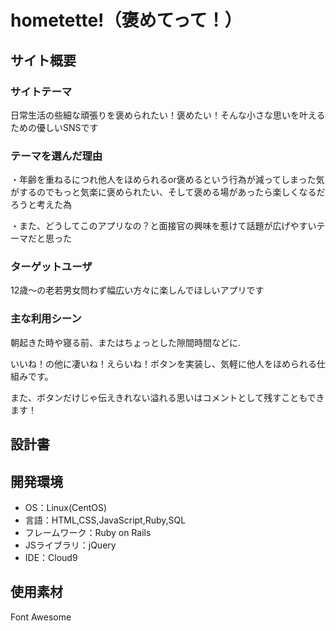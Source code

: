 # hometette!（褒めてって！）

## サイト概要
### サイトテーマ
日常生活の些細な頑張りを褒められたい！褒めたい！そんな小さな思いを叶えるための優しいSNSです

### テーマを選んだ理由
・年齢を重ねるにつれ他人をほめられるor褒めるという行為が減ってしまった気がするのでもっと気楽に褒められたい、そして褒める場があったら楽しくなるだろうと考えた為

・また、どうしてこのアプリなの？と面接官の興味を惹けて話題が広げやすいテーマだと思った


### ターゲットユーザ
12歳～の老若男女問わず幅広い方々に楽しんでほしいアプリです

### 主な利用シーン
朝起きた時や寝る前、またはちょっとした隙間時間などに.

いいね！の他に凄いね！えらいね！ボタンを実装し、気軽に他人をほめられる仕組みです。

また、ボタンだけじゃ伝えきれない溢れる思いはコメントとして残すこともできます！

## 設計書

## 開発環境
- OS：Linux(CentOS)
- 言語：HTML,CSS,JavaScript,Ruby,SQL
- フレームワーク：Ruby on Rails
- JSライブラリ：jQuery
- IDE：Cloud9

## 使用素材
Font Awesome